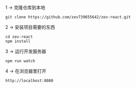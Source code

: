 1 → 克隆仓库到本地
```
git clone https://github.com/zev739655642/zev-react.git
```
2 → 安装项目需要的东西
```
cd zev-react
npm install
```
3 → 运行开发服务器
```
npm run watch
```
4 → 在浏览器里打开
```
http://localhost:8080
```
